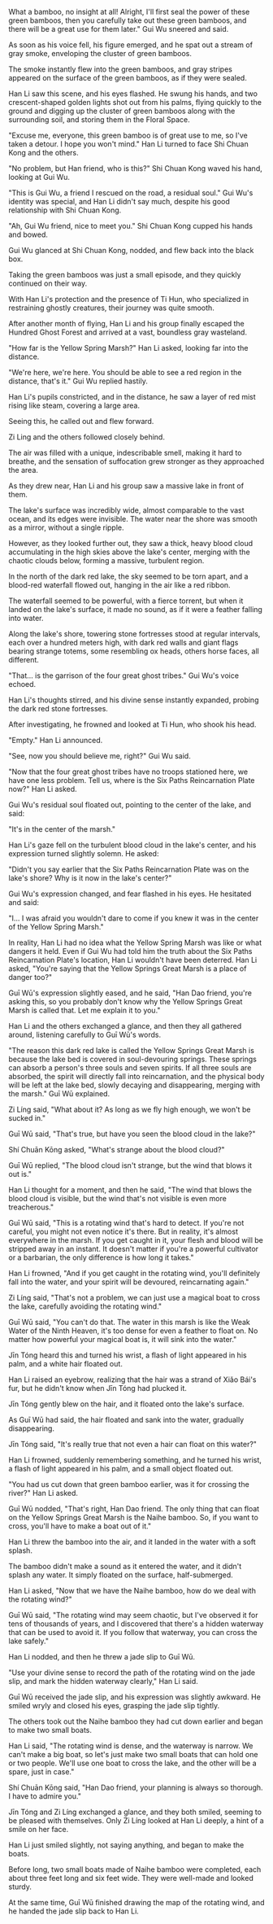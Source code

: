 What a bamboo, no insight at all! Alright, I'll first seal the power of these green bamboos, then you carefully take out these green bamboos, and there will be a great use for them later." Gui Wu sneered and said.

As soon as his voice fell, his figure emerged, and he spat out a stream of gray smoke, enveloping the cluster of green bamboos.

The smoke instantly flew into the green bamboos, and gray stripes appeared on the surface of the green bamboos, as if they were sealed.

Han Li saw this scene, and his eyes flashed. He swung his hands, and two crescent-shaped golden lights shot out from his palms, flying quickly to the ground and digging up the cluster of green bamboos along with the surrounding soil, and storing them in the Floral Space.

"Excuse me, everyone, this green bamboo is of great use to me, so I've taken a detour. I hope you won't mind." Han Li turned to face Shi Chuan Kong and the others.

"No problem, but Han friend, who is this?" Shi Chuan Kong waved his hand, looking at Gui Wu.

"This is Gui Wu, a friend I rescued on the road, a residual soul." Gui Wu's identity was special, and Han Li didn't say much, despite his good relationship with Shi Chuan Kong.

"Ah, Gui Wu friend, nice to meet you." Shi Chuan Kong cupped his hands and bowed.

Gui Wu glanced at Shi Chuan Kong, nodded, and flew back into the black box.

Taking the green bamboos was just a small episode, and they quickly continued on their way.

With Han Li's protection and the presence of Ti Hun, who specialized in restraining ghostly creatures, their journey was quite smooth.

After another month of flying, Han Li and his group finally escaped the Hundred Ghost Forest and arrived at a vast, boundless gray wasteland.

"How far is the Yellow Spring Marsh?" Han Li asked, looking far into the distance.

"We're here, we're here. You should be able to see a red region in the distance, that's it." Gui Wu replied hastily.

Han Li's pupils constricted, and in the distance, he saw a layer of red mist rising like steam, covering a large area.

Seeing this, he called out and flew forward.

Zi Ling and the others followed closely behind.

The air was filled with a unique, indescribable smell, making it hard to breathe, and the sensation of suffocation grew stronger as they approached the area.

As they drew near, Han Li and his group saw a massive lake in front of them.

The lake's surface was incredibly wide, almost comparable to the vast ocean, and its edges were invisible. The water near the shore was smooth as a mirror, without a single ripple.

However, as they looked further out, they saw a thick, heavy blood cloud accumulating in the high skies above the lake's center, merging with the chaotic clouds below, forming a massive, turbulent region.

In the north of the dark red lake, the sky seemed to be torn apart, and a blood-red waterfall flowed out, hanging in the air like a red ribbon.

The waterfall seemed to be powerful, with a fierce torrent, but when it landed on the lake's surface, it made no sound, as if it were a feather falling into water.

Along the lake's shore, towering stone fortresses stood at regular intervals, each over a hundred meters high, with dark red walls and giant flags bearing strange totems, some resembling ox heads, others horse faces, all different.

"That... is the garrison of the four great ghost tribes." Gui Wu's voice echoed.

Han Li's thoughts stirred, and his divine sense instantly expanded, probing the dark red stone fortresses.

After investigating, he frowned and looked at Ti Hun, who shook his head.

"Empty." Han Li announced.

"See, now you should believe me, right?" Gui Wu said.

"Now that the four great ghost tribes have no troops stationed here, we have one less problem. Tell us, where is the Six Paths Reincarnation Plate now?" Han Li asked.

Gui Wu's residual soul floated out, pointing to the center of the lake, and said:

"It's in the center of the marsh."

Han Li's gaze fell on the turbulent blood cloud in the lake's center, and his expression turned slightly solemn. He asked:

"Didn't you say earlier that the Six Paths Reincarnation Plate was on the lake's shore? Why is it now in the lake's center?"

Gui Wu's expression changed, and fear flashed in his eyes. He hesitated and said:

"I... I was afraid you wouldn't dare to come if you knew it was in the center of the Yellow Spring Marsh."

In reality, Han Li had no idea what the Yellow Spring Marsh was like or what dangers it held. Even if Gui Wu had told him the truth about the Six Paths Reincarnation Plate's location, Han Li wouldn't have been deterred.
Han Li asked, "You're saying that the Yellow Springs Great Marsh is a place of danger too?"

Guī Wū's expression slightly eased, and he said, "Han Dao friend, you're asking this, so you probably don't know why the Yellow Springs Great Marsh is called that. Let me explain it to you."

Han Li and the others exchanged a glance, and then they all gathered around, listening carefully to Guī Wū's words.

"The reason this dark red lake is called the Yellow Springs Great Marsh is because the lake bed is covered in soul-devouring springs. These springs can absorb a person's three souls and seven spirits. If all three souls are absorbed, the spirit will directly fall into reincarnation, and the physical body will be left at the lake bed, slowly decaying and disappearing, merging with the marsh." Guī Wū explained.

Zi Líng said, "What about it? As long as we fly high enough, we won't be sucked in."

Guī Wū said, "That's true, but have you seen the blood cloud in the lake?"

Shí Chuān Kōng asked, "What's strange about the blood cloud?"

Guī Wū replied, "The blood cloud isn't strange, but the wind that blows it out is."

Han Li thought for a moment, and then he said, "The wind that blows the blood cloud is visible, but the wind that's not visible is even more treacherous."

Guī Wū said, "This is a rotating wind that's hard to detect. If you're not careful, you might not even notice it's there. But in reality, it's almost everywhere in the marsh. If you get caught in it, your flesh and blood will be stripped away in an instant. It doesn't matter if you're a powerful cultivator or a barbarian, the only difference is how long it takes."

Han Li frowned, "And if you get caught in the rotating wind, you'll definitely fall into the water, and your spirit will be devoured, reincarnating again."

Zi Líng said, "That's not a problem, we can just use a magical boat to cross the lake, carefully avoiding the rotating wind."

Guī Wū said, "You can't do that. The water in this marsh is like the Weak Water of the Ninth Heaven, it's too dense for even a feather to float on. No matter how powerful your magical boat is, it will sink into the water."

Jīn Tóng heard this and turned his wrist, a flash of light appeared in his palm, and a white hair floated out.

Han Li raised an eyebrow, realizing that the hair was a strand of Xiǎo Bái's fur, but he didn't know when Jīn Tóng had plucked it.

Jīn Tóng gently blew on the hair, and it floated onto the lake's surface.

As Guī Wū had said, the hair floated and sank into the water, gradually disappearing.

Jīn Tóng said, "It's really true that not even a hair can float on this water?"

Han Li frowned, suddenly remembering something, and he turned his wrist, a flash of light appeared in his palm, and a small object floated out.

"You had us cut down that green bamboo earlier, was it for crossing the river?" Han Li asked.

Guī Wū nodded, "That's right, Han Dao friend. The only thing that can float on the Yellow Springs Great Marsh is the Naihe bamboo. So, if you want to cross, you'll have to make a boat out of it."

Han Li threw the bamboo into the air, and it landed in the water with a soft splash.

The bamboo didn't make a sound as it entered the water, and it didn't splash any water. It simply floated on the surface, half-submerged.

Han Li asked, "Now that we have the Naihe bamboo, how do we deal with the rotating wind?"

Guī Wū said, "The rotating wind may seem chaotic, but I've observed it for tens of thousands of years, and I discovered that there's a hidden waterway that can be used to avoid it. If you follow that waterway, you can cross the lake safely."

Han Li nodded, and then he threw a jade slip to Guī Wū.

"Use your divine sense to record the path of the rotating wind on the jade slip, and mark the hidden waterway clearly," Han Li said.

Guī Wū received the jade slip, and his expression was slightly awkward. He smiled wryly and closed his eyes, grasping the jade slip tightly.

The others took out the Naihe bamboo they had cut down earlier and began to make two small boats.

Han Li said, "The rotating wind is dense, and the waterway is narrow. We can't make a big boat, so let's just make two small boats that can hold one or two people. We'll use one boat to cross the lake, and the other will be a spare, just in case."

Shí Chuān Kōng said, "Han Dao friend, your planning is always so thorough. I have to admire you."

Jīn Tóng and Zi Líng exchanged a glance, and they both smiled, seeming to be pleased with themselves. Only Zi Líng looked at Han Li deeply, a hint of a smile on her face.

Han Li just smiled slightly, not saying anything, and began to make the boats.

Before long, two small boats made of Naihe bamboo were completed, each about three feet long and six feet wide. They were well-made and looked sturdy.

At the same time, Guī Wū finished drawing the map of the rotating wind, and he handed the jade slip back to Han Li.